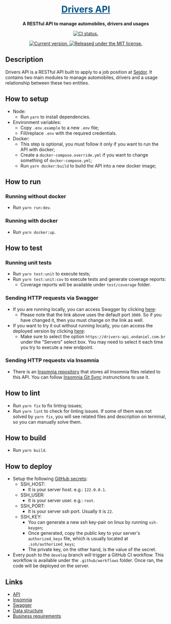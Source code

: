 <!-- Title -->
<h1 align="center">
  <a href="#" style="color: #085687;">
    Drivers API
  </a>
</h1>

<!-- Slogan -->
<p align="center">
  <strong>A RESTful API to manage automobiles, drivers and usages</strong><br>
</p>

<!-- GitHub Badges -->
<p align="center">
  <a href="https://github.com/ondanieldev/drivers-api/actions/workflows/ci.yaml">
    <img src="https://github.com/ondanieldev/drivers-api/actions/workflows/ci.yaml/badge.svg" alt="CI status." />
  </a>
</p>

<!-- Repository Badges -->
<p align="center">
  <a href="https://github.com/ondanieldev/drivers-api/blob/HEAD/package.json">
    <img src="https://img.shields.io/badge/dynamic/json?url=https%3A%2F%2Fgithub.com%2Fondanieldev%2Fdrivers-api%2Fraw%2FHEAD%2Fpackage.json&query=%24.version&label=Current%20version&color=085687" alt="Current version." />
  </a>
  <a href="https://github.com/ondanieldev/drivers-api/blob/HEAD/LICENSE">
    <img src="https://img.shields.io/badge/License-MIT-085687.svg" alt="Released under the MIT license." />
  </a>
</p>

<!-- Body -->
## Description

Drivers API is a RESTful API built to apply to a job position at [Seidor](https://www.seidor.com/en-br).
It contains two main modules to manage automobiles, drivers and a usage relationship between these two entities.

## How to setup

- Node:
  - Run `yarn` to install dependencies.
- Environment variables:
  - Copy `.env.example` to a new `.env` file;
  - Fill/replace `.env` with the required credentials.
- Docker:
  - This step is optional, you must follow it only if you want to run the API with docker;
  - Create a `docker-compose.override.yml` if you want to change something of `docker-compose.yml`;
  - Run `yarn docker:build` to build the API into a new docker image;

## How to run

### Running without docker

- Run `yarn run:dev`.

### Running with docker

- Run `yarn docker:up`.

## How to test

### Running unit tests

- Run `yarn test:unit` to execute tests;
- Run `yarn test:unit:cov` to execute tests and generate coverage reports:
  - Coverage reports will be available under `test/coverage` folder.

### Sending HTTP requests via Swagger

- If you are running locally, you can access Swagger by clicking [here](http://localhost:3000/api):
  - Please note that the link above uses the default port `3000`. So if you have changed it, then you must change on the link as well.
- If you want to try it out without running locally, you can access the deployed version by clicking [here](https://drivers-api.ondaniel.com.br/api):
  - Make sure to select the option `https://drivers-api.ondaniel.com.br` under the "Servers" select box. You may need to select it each time you try to execute a new endpoint.

### Sending HTTP requests via Insomnia

- There is an [Insomnia repository](https://github.com/ondanieldev/drivers-api-insomnia) that stores all Insomnia files related to this API. You can follow [Insomnia Git Sync](https://docs.insomnia.rest/insomnia/git-sync) instrunctions to use it.

## How to lint

- Run `yarn fix` to fix linting issues;
- Run `yarn lint` to check for linting issues. If some of them was not solved by `yarn fix`, you will see related files and description on terminal, so you can manually solve them.

## How to build

- Run `yarn build`.

## How to deploy

- Setup the following [GitHub secrets](https://docs.github.com/en/actions/security-guides/using-secrets-in-github-actions#creating-secrets-for-a-repository):
  - SSH_HOST:
    - It is your server host. e.g.: `122.0.0.1`.
  - SSH_USER:
    - It is your server user. e.g.: `root`.
  - SSH_PORT:
    - It is your server ssh port. Usually it is `22`.
  - SSH_KEY:
    - You can generate a new ssh key-pair on linux by running `ssh-keygen`;
    - Once generated, copy the public key to your server's `authorized_keys` file, which is usually located at `.ssh/authorized_keys`;
    - The private key, on the other hand, is the value of the secret.
- Every push to the `develop` branch will trigger a GitHub CI workflow. This workflow is available under the `.github/workflows` folder. Once ran, the code will be deployed on the server.

## Links

- [API](https://drivers-api.ondaniel.com.br)
- [Insomnia](https://github.com/ondanieldev/drivers-api-insomnia)
- [Swagger](https://drivers-api.ondaniel.com.br/api)
- [Data structure](https://github.com/ondanieldev/drivers-api/tree/HEAD/docs/data-structure)
- [Business requirements](https://github.com/ondanieldev/drivers-api/tree/HEAD/docs/requirements)
